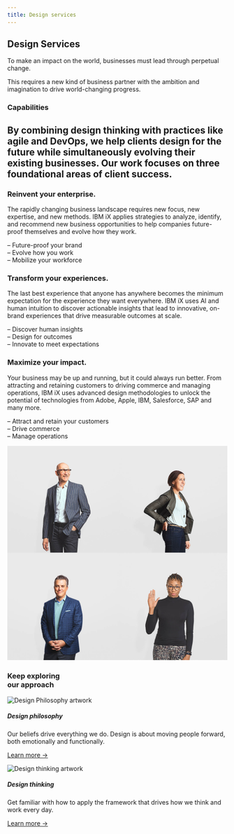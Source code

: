```yaml
---
title: Design services
---
```


<grid background="gray-80" classname="background--header background--services">
<column lg="4" md="4">

## **Design Services**

To make an impact on the world, businesses must lead through perpetual change.

This requires a new kind of business partner with the ambition and imagination to drive world-changing progress.

</column>
<column lg="8" offset_lg="4" md="4">

</column>
</grid>
<grid background="gray-10">
<column lg="4">

### Capabilities

</column>
<column lg="8" md="5">

## By combining design thinking with practices like agile and DevOps, we help clients design for the future while simultaneously evolving their existing businesses. Our work focuses on three foundational areas of client success.

</column>
<column lg="4" offset_lg="4" border="true" md="5">

### Reinvent your enterprise.

The rapidly changing business landscape requires new focus, new expertise, and new methods. IBM iX applies strategies to analyze, identify, and recommend new business opportunities to help companies future-proof themselves and evolve how they work.

<div>
– Future-proof your brand<br>
– Evolve how you work<br>
– Mobilize your workforce
</div>

</column>
<column lg="4" border="true" md="5">

### Transform your experiences.

The last best experience that anyone has anywhere becomes the minimum expectation for the experience they want everywhere. IBM iX uses AI and human intuition to discover actionable insights that lead to innovative, on-brand experiences that drive measurable outcomes at scale.

<div>
– Discover human insights<br>
– Design for outcomes<br>
– Innovate to meet expectations
</div>

</column>
<column lg="4" border="true" md="5">

### Maximize your impact.

Your business may be up and running, but it could always run better. From attracting and retaining customers to driving commerce and managing operations, IBM iX uses advanced design methodologies to unlock the potential of technologies from Adobe, Apple, IBM, Salesforce, SAP and many more.

<div>
– Attract and retain your customers<br>
– Drive commerce<br>
– Manage operations
</div>

</column>
</grid>

<grid background="gray-10">
<column lg="16">

<tile
    href="https://www.ibm.com/services/ibmix/"
    title="IBM iX"
    feature="true"
    feature_heading="Learn how you can partner with us to build better business."
    feature_background="black">
<img src="images/Image_2.jpg" alt="IBM iX"/>
</tile>

</column>
<column lg="8">

<h3>Keep exploring<br>our approach</h3>

</column>
<column lg="4" md="4">

![Design Philosophy artwork](../images/philosophy-sm.svg)

##### Design philosophy

<p size="md">Our beliefs drive everything we do. Design is about moving people forward, both emotionally and functionally.</p>
<p><a href="/design/approach/design-philosophy/">Learn more →</a></p>

</column>
<column lg="4" md="4">

![Design thinking artwork](../images/design-thinking-sm.svg)

##### Design thinking

<p size="md">Get familiar with how to apply the framework that drives how we think and work every day.</p>
<p><a href="/design/approach/design-thinking/">Learn more →</a></p>

</column>
</grid>
